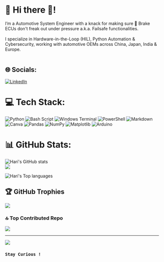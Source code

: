 # 💫 Hi there 👋! 


I’m a Automotive System Engineer with a knack for making sure 🚗 Brake ECUs don't freak out under pressure a.k.a. Failsafe functionalities. <br>
<br>
I specialize in Hardware-in-the-Loop (HIL), Python Automation & Cybersecurity, working with automotive OEMs across China, Japan, India & Europe.  <br>
<br>



## 🌐 Socials:
[![LinkedIn](https://img.shields.io/badge/LinkedIn-%230077B5.svg?logo=linkedin&logoColor=white)](https://linkedin.com/in/https://www.linkedin.com/in/hari-kalatheeswaran-619173184/)

# 💻 Tech Stack:
![Python](https://img.shields.io/badge/python-3670A0?style=flat&logo=python&logoColor=ffdd54) ![Bash Script](https://img.shields.io/badge/bash_script-%23121011.svg?style=flat&logo=gnu-bash&logoColor=white) ![Windows Terminal](https://img.shields.io/badge/Windows%20Terminal-%234D4D4D.svg?style=flat&logo=windows-terminal&logoColor=white) ![PowerShell](https://img.shields.io/badge/PowerShell-%235391FE.svg?style=flat&logo=powershell&logoColor=white) ![Markdown](https://img.shields.io/badge/markdown-%23000000.svg?style=flat&logo=markdown&logoColor=white) ![Canva](https://img.shields.io/badge/Canva-%2300C4CC.svg?style=flat&logo=Canva&logoColor=white) ![Pandas](https://img.shields.io/badge/pandas-%23150458.svg?style=flat&logo=pandas&logoColor=white) ![NumPy](https://img.shields.io/badge/numpy-%23013243.svg?style=flat&logo=numpy&logoColor=white) ![Matplotlib](https://img.shields.io/badge/Matplotlib-%23ffffff.svg?style=flat&logo=Matplotlib&logoColor=black) ![Arduino](https://img.shields.io/badge/-Arduino-00979D?style=flat&logo=Arduino&logoColor=white)
# 📊 GitHub Stats:
<!-- ![](https://github-readme-stats.vercel.app/api?username=Harikalatheeswaran&theme=dark&hide_border=false&include_all_commits=true&count_private=false)<br/> -->
![Hari's GitHub stats](https://github-readme-stats.vercel.app/api?username=Harikalatheeswaran&&show_icons=true&theme=radical&count_private=true)<br>
![](https://nirzak-streak-stats.vercel.app/?user=Harikalatheeswaran&theme=dark&hide_border=false)<br>
<!-- ![](https://github-readme-stats.vercel.app/api/top-langs/?username=Harikalatheeswaran&theme=dark&hide_border=false&include_all_commits=true&count_private=false&layout=compact) -->
![Hari's Top languages](https://github-readme-stats.vercel.app/api/top-langs/?username=Harikalatheeswaran&theme=radical&langs_count=8)

## 🏆 GitHub Trophies
![](https://github-profile-trophy.vercel.app/?username=Harikalatheeswaran&theme=monokai&no-frame=false&no-bg=true&margin-w=4)

### 🔝 Top Contributed Repo
![](https://github-contributor-stats.vercel.app/api?username=Harikalatheeswaran&limit=15&theme=monokai&combine_all_yearly_contributions=true)

---
[![](https://visitcount.itsvg.in/api?id=Harikalatheeswaran&icon=0&color=0)](https://visitcount.itsvg.in)
### `Stay Curious !`


<!-- Proudly created with GPRM ( https://gprm.itsvg.in ) -->
